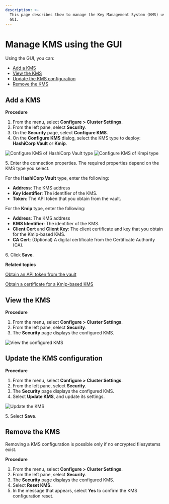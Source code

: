 ```yaml
---
description: >-
  This page describes thow to manage the Key Management System (KMS) using the
  GUI.
---
```


# Manage KMS using the GUI

Using the GUI, you can:

* [Add a KMS](kms-management.md#add-a-kms)
* [View the KMS](kms-management.md#view-the-kms)
* [Update the KMS configuration](kms-management.md#update-the-kms-configuration)
* [Remove the KMS](kms-management.md#remove-the-kms)

## Add a KMS

**Procedure**

1. From the menu, select **Configure > Cluster Settings**.
2. From the left pane, select **Security**.
3. On the **Security** page, select **Configure KMS**.
4. On the **Configure KMS** dialog, select the KMS type to deploy: **HashiCorp Vault** or **Kmip**.

![Configure KMS of HashiCorp Vault type](../../.gitbook/assets/wmng\_add\_kms\_hashicorp.png) ![Configure KMS of Kmpi type](../../.gitbook/assets/wmng\_add\_kms\_kmpi.png)

5\. Enter the connection properties. The required properties depend on the KMS type you select.

For the **HashiCorp Vault** type, enter the following:

* **Address**: The KMS address
* **Key Identifier**: The identifier of the KMS.
* **Token**: The API token that you obtain from the vault.

For the **Kmip** type, enter the following:

* **Address**: The KMS address
* **KMS Identifier**: The identifier of the KMS.
* **Client Cert** and **Client Key**: The client certificate and key that you obtain for the Kmip-based KMS.
* **CA Cert**: (Optional) A digital certificate from the Certificate Authority (CA).

6\. Click **Save**.



**Related topics**

[Obtain an API token from the vault](kms-management-1.md#obtain-an-api-token-from-the-vault)

[Obtain a certificate for a Kmip-based KMS](kms-management-1.md#obtain-a-certificate-for-a-kmip-based-kms)

## View the KMS

**Procedure**

1. From the menu, select **Configure > Cluster Settings**.
2. From the left pane, select **Security**.
3. The **Security** page displays the configured KMS.

![View the configured KMS](../../.gitbook/assets/wmng\_view\_kms.png)

## Update the KMS configuration

**Procedure**

1. From the menu, select **Configure > Cluster Settings**.
2. From the left pane, select **Security**.
3. The **Security** page displays the configured KMS.
4. Select **Update KMS**, and update its settings.

![Update the KMS](../../.gitbook/assets/wmng\_update\_kms.png)

5\. Select **Save**.

## Remove the KMS

Removing a KMS configuration is possible only if no encrypted filesystems exist.

**Procedure**

1. From the menu, select **Configure > Cluster Settings**.
2. From the left pane, select **Security**.
3. The **Security** page displays the configured KMS.
4. Select **Reset KMS.**
5. In the message that appears, select **Yes** to confirm the KMS configuration reset.
